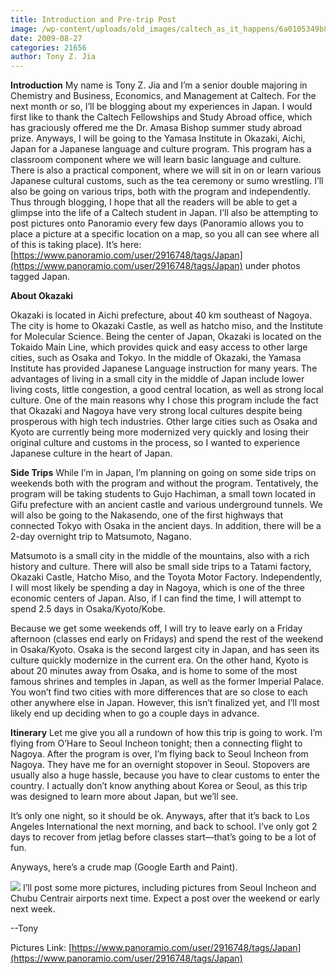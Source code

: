 ```yaml
---
title: Introduction and Pre-trip Post
image: /wp-content/uploads/old_images/caltech_as_it_happens/6a0105349b8251970b0120a52065ad970b.jpg
date: 2009-08-27
categories: 21656
author: Tony Z. Jia
---
```



**Introduction**
My name is Tony Z. Jia and I’m a senior double majoring in Chemistry
and Business, Economics, and Management at Caltech. For the next month
or so, I’ll be blogging about my experiences in Japan. I would first
like to thank the Caltech Fellowships and Study Abroad office, which
has graciously offered me the Dr. Amasa Bishop summer study abroad
prize. Anyways, I will be going to the Yamasa Institute in Okazaki,
Aichi, Japan for a Japanese language and culture program. This program
has a classroom component where we will learn basic language and
culture. There is also a practical component, where we will sit in on
or learn various Japanese cultural customs, such as the tea ceremony or
sumo wrestling. I’ll also be going on various trips, both with the
program and independently. Thus through blogging, I hope that all the
readers will be able to get a glimpse into the life of a Caltech
student in Japan. I’ll also be attempting to post pictures onto
Panoramio every few days (Panoramio allows you to place a picture at a
specific location on a map, so you all can see where all of this is
taking place). It’s here: [https://www.panoramio.com/user/2916748/tags/Japan](https://www.panoramio.com/user/2916748/tags/Japan) under photos tagged Japan.



**About Okazaki**

Okazaki is located in Aichi prefecture, about 40 km southeast of
Nagoya. The city is home to Okazaki Castle, as well as hatcho miso, and
the Institute for Molecular Science. Being the center of Japan, Okazaki
is located on the Tokaido Main Line, which provides quick and easy
access to other large cities, such as Osaka and Tokyo. In the middle of
Okazaki, the Yamasa Institute has provided Japanese Language
instruction for many years. The advantages of living in a small city in
the middle of Japan include lower living costs, little congestion, a
good central location, as well as strong local culture. One of the main
reasons why I chose this program include the fact that Okazaki and
Nagoya have very strong local cultures despite being prosperous with
high tech industries. Other large cities such as Osaka and Kyoto are
currently being more modernized very quickly and losing their original
culture and customs in the process, so I wanted to experience Japanese
culture in the heart of Japan. 


**Side Trips**
While I’m in Japan, I’m planning on going on some side trips on
weekends both with the program and without the program. Tentatively,
the program will be taking students to Gujo Hachiman, a small town
located in Gifu prefecture with an ancient castle and various
underground tunnels. We will also be going to the Nakasendo, one of the
first highways that connected Tokyo with Osaka in the ancient days. In
addition, there will be a 2-day overnight trip to Matsumoto, Nagano.

Matsumoto is a small city in the middle of the mountains, also with a
rich history and culture. There will also be small side trips to a
Tatami factory, Okazaki Castle, Hatcho Miso, and the Toyota Motor
Factory. Independently, I will most likely be spending a day in Nagoya,
which is one of the three economic centers of Japan. Also, if I can
find the time, I will attempt to spend 2.5 days in Osaka/Kyoto/Kobe.

Because we get some weekends off, I will try to leave early on a Friday
afternoon (classes end early on Fridays) and spend the rest of the
weekend in Osaka/Kyoto. Osaka is the second largest city in Japan, and
has seen its culture quickly modernize in the current era. On the other
hand, Kyoto is about 20 minutes away from Osaka, and is home to some of
the most famous shrines and temples in Japan, as well as the former
Imperial Palace. You won’t find two cities with more differences that
are so close to each other anywhere else in Japan. However, this isn’t
finalized yet, and I’ll most likely end up deciding when to go a couple
days in advance.


**Itinerary**
Let me give you all a rundown of how this trip is going to work. I’m
flying from O’Hare to Seoul Incheon tonight; then a connecting flight
to Nagoya. After the program is over, I’m flying back to Seoul Incheon
from Nagoya. They have me for an overnight stopover in Seoul. Stopovers
are usually also a huge hassle, because you have to clear customs to
enter the country. I actually don’t know anything about Korea or Seoul,
as this trip was designed to learn more about Japan, but we’ll see.

It’s only one night, so it should be ok. Anyways, after that it’s back
to Los Angeles International the next morning, and back to school. I’ve
only got 2 days to recover from jetlag before classes start—that’s
going to be a lot of fun.

Anyways, here’s a crude map (Google Earth and Paint).


![](/old_images/caltech_as_it_happens/6a0105349b8251970b0120a5772fe1970c.jpg)
I’ll post some more pictures, including pictures from Seoul Incheon and Chubu Centrair airports next time. Expect a post over the weekend or early next week.

--Tony

Pictures Link: [https://www.panoramio.com/user/2916748/tags/Japan](https://www.panoramio.com/user/2916748/tags/Japan)
